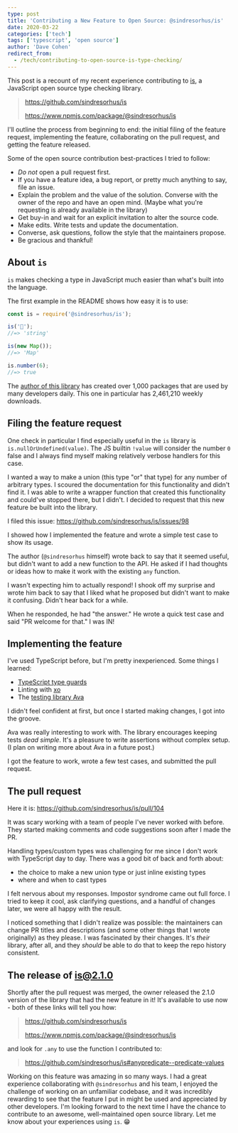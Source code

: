 ```yaml
---
type: post
title: 'Contributing a New Feature to Open Source: @sindresorhus/is'
date: 2020-03-22
categories: ['tech']
tags: ['typescript', 'open source']
author: 'Dave Cohen'
redirect_from:
  - /tech/contributing-to-open-source-is-type-checking/
---
```


This post is a recount of my recent experience contributing to [is](https://github.com/sindresorhus/is), a JavaScript open source type checking library.

> https://github.com/sindresorhus/is
>
> https://www.npmjs.com/package/@sindresorhus/is

I'll outline the process from beginning to end: the initial filing of the feature request, implementing the feature, collaborating on the pull request, and getting the feature released.

Some of the open source contribution best-practices I tried to follow:

- _Do not_ open a pull request first.
- If you have a feature idea, a bug report, or pretty much anything to say, file an issue.
- Explain the problem and the value of the solution. Converse with the owner of the repo and have an open mind. (Maybe what you're requesting is already available in the library)
- Get buy-in and wait for an explicit invitation to alter the source code.
- Make edits. Write tests and update the documentation.
- Converse, ask questions, follow the style that the maintainers propose.
- Be gracious and thankful!

## About `is`

`is` makes checking a type in JavaScript much easier than what's built into the language.

The first example in the README shows how easy it is to use:

```js
const is = require('@sindresorhus/is');

is('🦄');
//=> 'string'

is(new Map());
//=> 'Map'

is.number(6);
//=> true
```

The [author of this library](https://www.npmjs.com/~sindresorhus) has created over 1,000 packages that are used by many developers daily. This one in particular has 2,461,210 weekly downloads.

## Filing the feature request

One check in particular I find especially useful in the `is` library is `is.nullOrUndefined(value)`. The JS builtin `!value` will consider the number `0` false and I always find myself making relatively verbose handlers for this case.

I wanted a way to make a union (this type "or" that type) for any number of arbitrary types. I scoured the documentation for this functionality and didn't find it. I was able to write a wrapper function that created this functionality and could've stopped there, but I didn't. I decided to request that this new feature be built into the library.

I filed this issue: <https://github.com/sindresorhus/is/issues/98>

I showed how I implemented the feature and wrote a simple test case to show its usage.

The author (`@sindresorhus` himself) wrote back to say that it seemed useful, but didn't want to add a new function to the API. He asked if I had thoughts or ideas how to make it work with the existing `any` function.

I wasn't expecting him to actually respond! I shook off my surprise and wrote him back to say that I liked what he proposed but didn't want to make it confusing. Didn't hear back for a while.

When he responded, he had "the answer." He wrote a quick test case and said "PR welcome for that." I was IN!

## Implementing the feature

I've used TypeScript before, but I'm pretty inexperienced. Some things I learned:

- [TypeScript type guards](https://www.typescriptlang.org/docs/handbook/advanced-types.html)
- Linting with [xo](https://github.com/xojs/xo)
- The [testing library Ava](https://github.com/avajs/ava)

I didn't feel confident at first, but once I started making changes, I got into the groove.

Ava was really interesting to work with. The library encourages keeping tests _dead simple_. It's a pleasure to write assertions without complex setup. (I plan on writing more about Ava in a future post.)

I got the feature to work, wrote a few test cases, and submitted the pull request.

## The pull request

Here it is: <https://github.com/sindresorhus/is/pull/104>

It was scary working with a team of people I've never worked with before. They started making comments and code suggestions soon after I made the PR.

Handling types/custom types was challenging for me since I don't work with TypeScript day to day. There was a good bit of back and forth about:

- the choice to make a new union type or just inline existing types
- where and when to cast types

I felt nervous about my responses. Impostor syndrome came out full force. I tried to keep it cool, ask clarifying questions, and a handful of changes later, we were all happy with the result.

I noticed something that I didn't realize was possible: the maintainers can change PR titles and descriptions (and some other things that I wrote originally) as they please. I was fascinated by their changes. It's _their_ library, after all, and they _should_ be able to do that to keep the repo history consistent.

## The release of is@2.1.0

Shortly after the pull request was merged, the owner released the 2.1.0 version of the library that had the new feature in it! It's available to use now - both of these links will tell you how:

> https://github.com/sindresorhus/is
>
> https://www.npmjs.com/package/@sindresorhus/is

and look for `.any` to use the function I contributed to:

> https://github.com/sindresorhus/is#anypredicate--predicate-values

Working on this feature was amazing in so many ways. I had a great experience collaborating with `@sindresorhus` and his team, I enjoyed the challenge of working on an unfamiliar codebase, and it was incredibly rewarding to see that the feature I put in might be used and appreciated by other developers. I'm looking forward to the next time I have the chance to contribute to an awesome, well-maintained open source library. Let me know about your experiences using `is`. 😁
